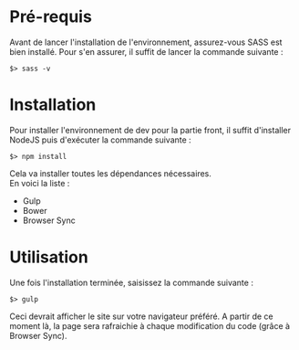 # Pré-requis

Avant de lancer l'installation de l'environnement, assurez-vous SASS est bien installé. Pour s'en assurer, il suffit de lancer la commande suivante :

    $> sass -v

# Installation

Pour installer l'environnement de dev pour la partie front, il suffit d'installer NodeJS puis d'exécuter la commande suivante :

    $> npm install

Cela va installer toutes les dépendances nécessaires.<br>
En voici la liste :

- Gulp
- Bower
- Browser Sync

# Utilisation

Une fois l'installation terminée, saisissez la commande suivante :

    $> gulp

Ceci devrait afficher le site sur votre navigateur préféré. A partir de ce moment là, la page sera rafraichie à chaque modification du code (grâce à Browser Sync).
